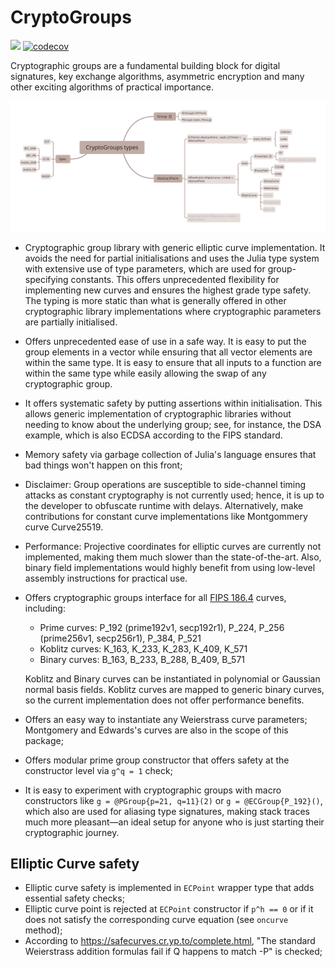 # CryptoGroups

[![](https://img.shields.io/badge/docs-dev-blue.svg)](https://PeaceFounder.github.io/CryptoGroups.jl/dev)
[![codecov](https://codecov.io/gh/PeaceFounder/CryptoGroups.jl/graph/badge.svg?token=G9HT9VSV4T)](https://codecov.io/gh/PeaceFounder/CryptoGroups.jl)

Cryptographic groups are a fundamental building block for digital signatures, key exchange algorithms, asymmetric encryption and many other exciting algorithms of practical importance. 

![](https://raw.githubusercontent.com/PeaceFounder/CryptoGroups.jl/b7e6d4b8be1807e124422229428bb4c289523769/docs/src/assets/CryptoGroups%20types.svg) 

- Cryptographic group library with generic elliptic curve implementation. It avoids the need for partial initialisations and uses the Julia type system with extensive use of type parameters, which are used for group-specifying constants. This offers unprecedented flexibility for implementing new curves and ensures the highest grade type safety. The typing is more static than what is generally offered in other cryptographic library implementations where cryptographic parameters are partially initialised.

- Offers unprecedented ease of use in a safe way. It is easy to put the group elements in a vector while ensuring that all vector elements are within the same type. It is easy to ensure that all inputs to a function are within the same type while easily allowing the swap of any cryptographic group. 

- It offers systematic safety by putting assertions within initialisation. This allows generic implementation of cryptographic libraries without needing to know about the underlying group; see, for instance, the DSA example, which is also ECDSA according to the FIPS standard.

- Memory safety via garbage collection of Julia's language ensures that bad things won't happen on this front;

- Disclaimer: Group operations are susceptible to side-channel timing attacks as constant cryptography is not currently used; hence, it is up to the developer to obfuscate runtime with delays. Alternatively, make contributions for constant curve implementations like Montgommery curve Curve25519.

- Performance: Projective coordinates for elliptic curves are currently not implemented, making them much slower than the state-of-the-art. Also, binary field implementations would highly benefit from using low-level assembly instructions for practical use.

- Offers cryptographic groups interface for all [FIPS 186.4](https://csrc.nist.gov/pubs/fips/186-4/final) curves, including:

  - Prime curves: P_192 (prime192v1, secp192r1), P_224, P_256 (prime256v1, secp256r1), P_384, P_521
  - Koblitz curves: K_163, K_233, K_283, K_409, K_571
  - Binary curves: B_163, B_233, B_288, B_409, B_571

  Koblitz and Binary curves can be instantiated in polynomial or Gaussian normal basis fields. Koblitz curves are mapped to generic binary curves, so the current implementation does not offer performance benefits. 

- Offers an easy way to instantiate any Weierstrass curve parameters; Montgomery and Edwards's curves are also in the scope of this package;

- Offers modular prime group constructor that offers safety at the constructor level via `g^q = 1` check;

- It is easy to experiment with cryptographic groups with macro constructors like `g = @PGroup{p=21, q=11}(2)` or `g = @ECGroup{P_192}()`, which also are used for aliasing type signatures, making stack traces much more pleasant—an ideal setup for anyone who is just starting their cryptographic journey.

## Elliptic Curve safety

- Elliptic curve safety is implemented in `ECPoint` wrapper type that adds essential safety checks;
- Elliptic curve point is rejected at `ECPoint` constructor if `p^h == 0` or if it does not satisfy the corresponding curve equation (see `oncurve` method);
- According to https://safecurves.cr.yp.to/complete.html, "The standard Weierstrass addition formulas fail if Q happens to match -P" is checked; 
